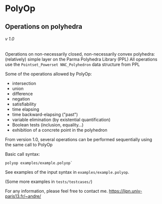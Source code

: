 # PolyOp

## Operations on polyhedra

###### v 1.0

Operations on non-necessarily closed, non-necessarily convex polyhedra: (relatively) simple layer on the Parma Polyhedra Library (PPL)
All operations use the `Pointset_Powerset NNC_Polyhedron` data structure from PPL


Some of the operations allowed by PolyOp:
- intersection
- union
- difference
- negation
- satisfiability
- time elapsing
- time backward-elapsing ("past")
- variable elimination (by existential quantification)
- Boolean tests (inclusion, equality…)
- exhibition of a concrete point in the polyhedron

From version 1.0, several operations can be performed sequentially using the same call to PolyOp

Basic call syntax:

```
polyop examples/example.polyop`
```

See examples of the input syntax in `examples/example.polyop`.

(Some more examples in `tests/testcases/`)

For any information, please feel free to contact me.
https://lipn.univ-paris13.fr/~andre/
